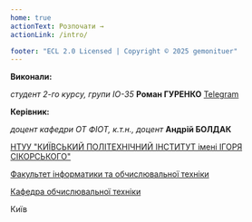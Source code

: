 ```yaml
---
home: true
actionText: Розпочати →
actionLink: /intro/

footer: "ECL 2.0 Licensed | Copyright © 2025 gemonituer"
---
```



**Виконали:** 

*студент 2-го курсу, групи ІО-35*<span padding-right:5em></span> **Роман ГУРЕНКО** [Telegram](https://t.me/romaaafr)

**Керівник:**

*доцент кафедри ОТ ФІОТ, к.т.н., доцент*<span padding-right:5em></span> **Андрій БОЛДАК** 

[НТУУ "КИЇВСЬКИЙ ПОЛІТЕХНІЧНИЙ ІНСТИТУТ імені ІГОРЯ СІКОРСЬКОГО"](https://kpi.ua/)

[Факультет інформатики та обчислювальної техніки](https://fiot.kpi.ua/)

[Кафедра обчислювальної техніки](https://comsys.kpi.ua/)

Київ
